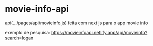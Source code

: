 # movie-info-api
 api(.../pages/api/movieinfo.js) feita com next js para o app movie info
 
 
 exemplo de pesquisa:
 https://movieinfoapi.netlify.app/api/movieinfo?search=logan
